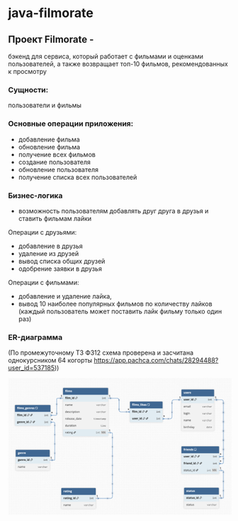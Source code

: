 # java-filmorate

## Проект Filmorate -
бэкенд для сервиса, который работает с фильмами и оценками пользователей, а также возвращает топ-10 фильмов, рекомендованных к просмотру

### Сущности: 
пользователи и фильмы

### Основные операции приложения:
- добавление фильма
- обновление фильма
- получение всех фильмов
- создание пользователя
- обновление пользователя
- получение списка всех пользователей

### Бизнес-логика 
- возможность пользователям добавлять друг друга в друзья и ставить фильмам лайки

Операции с друзьями:
- добавление в друзья
- удаление из друзей
- вывод списка общих друзей
- одобрение заявки в друзья

Операции с фильмами:
- добавление и удаление лайка,
- вывод 10 наиболее популярных фильмов по количеству лайков (каждый пользователь может поставить лайк фильму только один раз)


### ER-диаграмма 
(По промежуточному ТЗ ФЗ12 схема проверена и засчитана однокурсником 64 когорты https://app.pachca.com/chats/28294488?user_id=537185))

![Filmorate DB scheme](/Filmorate_DB_scheme.png)




